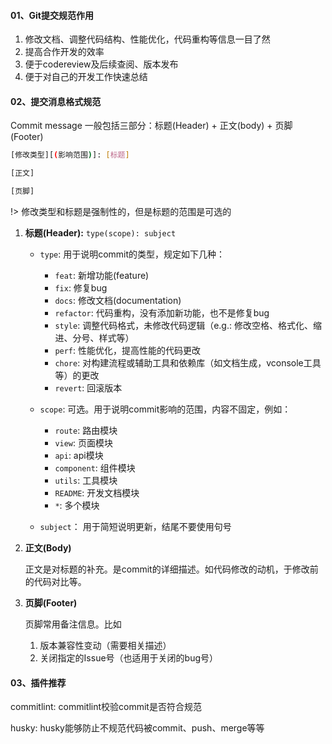 #### 01、Git提交规范作用

1. 修改文档、调整代码结构、性能优化，代码重构等信息一目了然
2. 提高合作开发的效率
3. 便于codereview及后续查阅、版本发布
4. 便于对自己的开发工作快速总结



#### 02、提交消息格式规范

Commit message 一般包括三部分：标题(Header) + 正文(body) + 页脚(Footer)

```bash
[修改类型][(影响范围)]: [标题]

[正文]

[页脚]
```

!> 修改类型和标题是强制性的，但是标题的范围是可选的

1. **标题(Header):** `type(scope): subject`

   * `type`: 用于说明commit的类型，规定如下几种：
     * `feat`: 新增功能(feature)
     * `fix`: 修复bug
     * `docs`: 修改文档(documentation)
     * `refactor`: 代码重构，没有添加新功能，也不是修复bug
     * `style`: 调整代码格式，未修改代码逻辑（e.g.: 修改空格、格式化、缩进、分号、样式等）
     * `perf`: 性能优化，提高性能的代码更改
     * `chore`: 对构建流程或辅助工具和依赖库（如文档生成，vconsole工具等）的更改
     * `revert`: 回滚版本

   * `scope`: 可选。用于说明commit影响的范围，内容不固定，例如：
     * `route`: 路由模块
     * `view`: 页面模块
     * `api`: api模块
     * `component`: 组件模块
     * `utils`: 工具模块
     * `README`: 开发文档模块
     *  `*`: 多个模块
   * `subject`： 用于简短说明更新，结尾不要使用句号

2. **正文(Body)**

   正文是对标题的补充。是commit的详细描述。如代码修改的动机，于修改前的代码对比等。

3. **页脚(Footer)**

   页脚常用备注信息。比如

   1. 版本兼容性变动（需要相关描述）
   2. 关闭指定的Issue号（也适用于关闭的bug号）



#### 03、插件推荐

commitlint: commitlint校验commit是否符合规范

husky: husky能够防止不规范代码被commit、push、merge等等